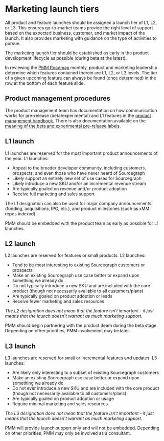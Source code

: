 # Marketing launch tiers

All product and feature launches should be assigned a launch tier of L1, L2, or L3. This ensures go-to-market teams provide the right level of support based on the expected business, customer, and market impact of the launch. It also provides marketing with guidance on the type of activities to pursue.

The marketing launch tier should be established as early in the product development lifecycle as possible (during beta at the latest).

In reviewing the [PMM Roadmap](https://docs.google.com/presentation/d/1o3R8WUIhzzRz0x5laTwVcizOzVWrMBe5MCAz74H45Ss/edit#slide=id.gf131fe1596_2_7) monthly, product and marketing leadership determine which features contained therein are L1, L2, or L3 levels. The tier of a given upcoming feature can always be found (once determined) in the row at the bottom of each feature slide.

## Product management procedures

The product management team has documentation on how  communication works for pre-release (beta/experimental) and L1 features in the [product management handbook](../../product/product_management/rollout_process.md#communication).
There is also documentation available on the [meaning of the beta and experimental pre-release labels](../../product/beta_and_experimental_feature_labels.md).

## L1 launch

L1 launches are reserved for the most important product announcements of the year. L1 launches:

- Appeal to the broader developer community, including customers, prospects, and even those who have never heard of Sourcegraph
- Likely support an entirely new set of use cases for Sourcegraph
- Likely introduce a new SKU and/or an incremental revenue stream
- Are typically goaled on revenue and/or product adoption
- Receive full marketing and sales support

The L1 designation can also be used for major company announcements (funding, acquisitions, IPO, etc.), and product milestones (such as xMM repos indexed).

PMM should be embedded with the product team as early as possible for L1 launches.

## L2 launch

L2 launches are reserved for features or small products. L2 launches:

- Tend to be most interesting to existing Sourcegraph customers or prospects
- Make an existing Sourcegraph use case better or expand upon something we already do
- Do not typically introduce a new SKU and are included with the core product (though not necessarily available to all customers/plans)
- Are typically goaled on product adoption or leads
- Receive fewer marketing and sales resources

_The L2 designation does not mean that the feature isn’t important - it just means that the launch doesn’t warrant as much marketing support._

PMM should begin partnering with the product deam during the beta stage. Depending on other priorities, PMM involvement may be later.

## L3 launch

L3 launches are reserved for small or incremental features and updates. L3 launches:

- Are likely only interesting to a subset of existing Sourcegraph customers
- Make an existing Sourcegraph use case better or expand upon something we already do
- Do not ever introduce a new SKU and are included with the core product (though not necessarily available to all customers/plans)
- Are typically goaled on product adoption or usage
- Require minimal marketing and sales resources

_The L3 designation does not mean that the feature isn’t important - it just means that the launch doesn’t warrant as much marketing support._

PMM will provide launch support only and will not be embedded. Depending on other priorities, PMM may only be involved as a consultant.
